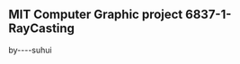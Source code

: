 MIT   Computer  Graphic project
6837-1-RayCasting
--------------------------------------
by----suhui